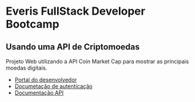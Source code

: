 # Everis FullStack Developer Bootcamp

##  Usando uma API de Criptomoedas

Projeto Web utilizando a API Coin Market Cap para mostrar as principais moedas digitais.

- [Portal do desenvolvedor](https://pro.coinmarketcap.com/account)
- [Documetação de autenticação](https://coinmarketcap.com/api/documentation/v1/#section/Authentication)
- [Documentação API](https://coinmarketcap.com/api/documentation/v1/#)
